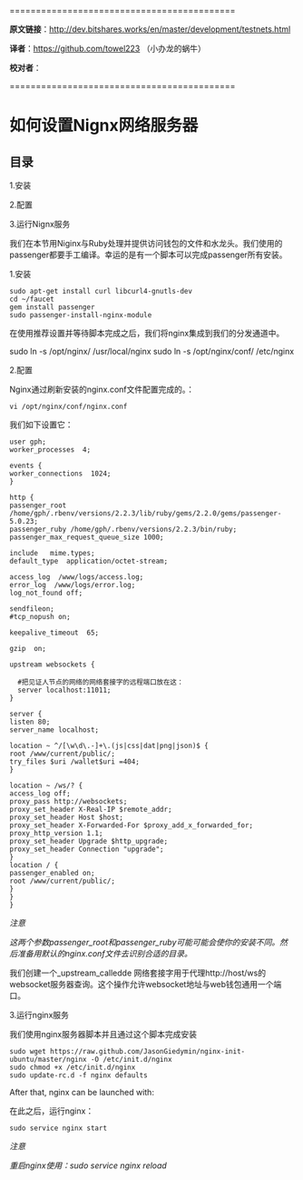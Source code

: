  ===========================================

  **原文链接**：<http://dev.bitshares.works/en/master/development/testnets.html>

 **译者**：https://github.com/towel223 （小办龙的蜗牛）

 **校对者**：

 ===========================================

# 如何设置Nignx网络服务器 #
## 目录 ##
1.安装

2.配置

3.运行Nignx服务

我们在本节用Niginx与Ruby处理并提供访问钱包的文件和水龙头。我们使用的passenger都要手工编译。幸运的是有一个脚本可以完成passenger所有安装。



1.安装

    sudo apt-get install curl libcurl4-gnutls-dev
    cd ~/faucet
    gem install passenger
    sudo passenger-install-nginx-module



在使用推荐设置并等待脚本完成之后，我们将nginx集成到我们的分发通道中。

sudo ln -s /opt/nginx/ /usr/local/nginx
sudo ln -s /opt/nginx/conf/ /etc/nginx



2.配置

Nginx通过刷新安装的nginx.conf文件配置完成的。：


    vi /opt/nginx/conf/nginx.conf

我们如下设置它：


    user gph;
    worker_processes  4;
    
    events {
    worker_connections  1024;
    }
    
    http {
    passenger_root /home/gph/.rbenv/versions/2.2.3/lib/ruby/gems/2.2.0/gems/passenger-5.0.23;
    passenger_ruby /home/gph/.rbenv/versions/2.2.3/bin/ruby;
    passenger_max_request_queue_size 1000;
    
    include   mime.types;
    default_type  application/octet-stream;
    
    access_log  /www/logs/access.log;
    error_log  /www/logs/error.log;
    log_not_found off;
    
    sendfileon;
    #tcp_nopush on;
    
    keepalive_timeout  65;
    
    gzip  on;
    
    upstream websockets {
 
      #把见证人节点的网络的网络套接字的远程端口放在这：
      server localhost:11011;
    }
    
    server {
    listen 80;
    server_name localhost;
    
    location ~ ^/[\w\d\.-]+\.(js|css|dat|png|json)$ {
    root /www/current/public/;
    try_files $uri /wallet$uri =404;
    }
    
    location ~ /ws/? {
    access_log off;
    proxy_pass http://websockets;
    proxy_set_header X-Real-IP $remote_addr;
    proxy_set_header Host $host;
    proxy_set_header X-Forwarded-For $proxy_add_x_forwarded_for;
    proxy_http_version 1.1;
    proxy_set_header Upgrade $http_upgrade;
    proxy_set_header Connection "upgrade";
    }
    location / {
    passenger_enabled on;
    root /www/current/public/;
    }
    }
    }
    



*注意*

*这两个参数passenger_root和passenger_ruby可能可能会使你的安装不同。然后准备用默认的nginx.conf文件去识别合适的目录。*

我们创建一个_upstream_calledde 网络套接字用于代理http://host/ws的websocket服务器查询。这个操作允许websocket地址与web钱包通用一个端口。


3.运行nginx服务

我们使用nginx服务器脚本并且通过这个脚本完成安装

    sudo wget https://raw.github.com/JasonGiedymin/nginx-init-ubuntu/master/nginx -O /etc/init.d/nginx
    sudo chmod +x /etc/init.d/nginx
    sudo update-rc.d -f nginx defaults
After that, nginx can be launched with:

在此之后，运行nginx：

    sudo service nginx start

*注意*

*重启nginx使用：sudo service nginx reload*
